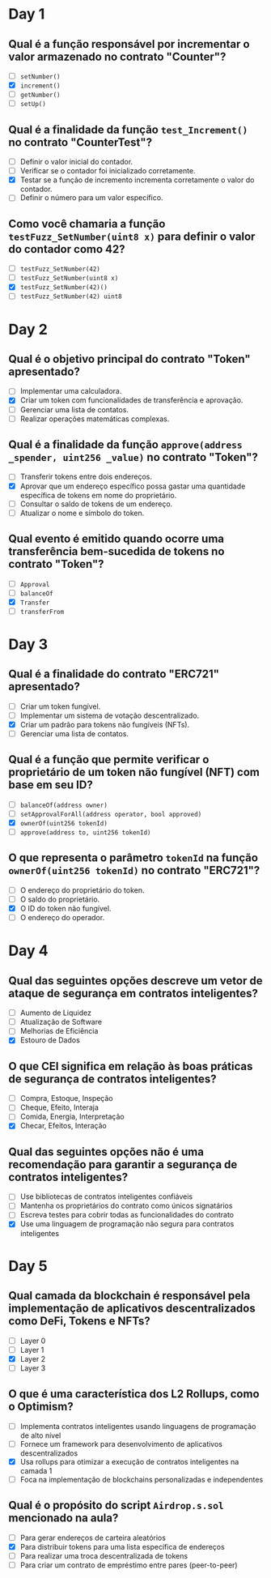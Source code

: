 # Day 1

## Qual é a função responsável por incrementar o valor armazenado no contrato "Counter"?

- [ ] `setNumber()`
- [x] `increment()`
- [ ] `getNumber()`
- [ ] `setUp()`

## Qual é a finalidade da função `test_Increment()` no contrato "CounterTest"?

- [ ] Definir o valor inicial do contador.
- [ ] Verificar se o contador foi inicializado corretamente.
- [x] Testar se a função de incremento incrementa corretamente o valor do contador.
- [ ] Definir o número para um valor específico.

## Como você chamaria a função `testFuzz_SetNumber(uint8 x)` para definir o valor do contador como 42?

- [ ] `testFuzz_SetNumber(42)`
- [ ] `testFuzz_SetNumber(uint8 x)`
- [x] `testFuzz_SetNumber(42)()`
- [ ] `testFuzz_SetNumber(42) uint8`

# Day 2

## Qual é o objetivo principal do contrato "Token" apresentado?

- [ ] Implementar uma calculadora.
- [x] Criar um token com funcionalidades de transferência e aprovação.
- [ ] Gerenciar uma lista de contatos.
- [ ] Realizar operações matemáticas complexas.

## Qual é a finalidade da função `approve(address _spender, uint256 _value)` no contrato "Token"?

- [ ] Transferir tokens entre dois endereços.
- [x] Aprovar que um endereço específico possa gastar uma quantidade específica de tokens em nome do proprietário.
- [ ] Consultar o saldo de tokens de um endereço.
- [ ] Atualizar o nome e símbolo do token.

## Qual evento é emitido quando ocorre uma transferência bem-sucedida de tokens no contrato "Token"?

- [ ] `Approval`
- [ ] `balanceOf`
- [x] `Transfer`
- [ ] `transferFrom`

# Day 3

## Qual é a finalidade do contrato "ERC721" apresentado?

- [ ] Criar um token fungível.
- [ ] Implementar um sistema de votação descentralizado.
- [x] Criar um padrão para tokens não fungíveis (NFTs).
- [ ] Gerenciar uma lista de contatos.

## Qual é a função que permite verificar o proprietário de um token não fungível (NFT) com base em seu ID?

- [ ] `balanceOf(address owner)`
- [ ] `setApprovalForAll(address operator, bool approved)`
- [x] `ownerOf(uint256 tokenId)`
- [ ] `approve(address to, uint256 tokenId)`

## O que representa o parâmetro `tokenId` na função `ownerOf(uint256 tokenId)` no contrato "ERC721"?

- [ ] O endereço do proprietário do token.
- [ ] O saldo do proprietário.
- [x] O ID do token não fungível.
- [ ] O endereço do operador.

# Day 4

## Qual das seguintes opções descreve um vetor de ataque de segurança em contratos inteligentes?

- [ ] Aumento de Liquidez
- [ ] Atualização de Software
- [ ] Melhorias de Eficiência
- [x] Estouro de Dados

## O que CEI significa em relação às boas práticas de segurança de contratos inteligentes?

- [ ] Compra, Estoque, Inspeção
- [ ] Cheque, Efeito, Interaja
- [ ] Comida, Energia, Interpretação
- [x] Checar, Efeitos, Interação

## Qual das seguintes opções não é uma recomendação para garantir a segurança de contratos inteligentes?

- [ ] Use bibliotecas de contratos inteligentes confiáveis
- [ ] Mantenha os proprietários do contrato como únicos signatários
- [ ] Escreva testes para cobrir todas as funcionalidades do contrato
- [x] Use uma linguagem de programação não segura para contratos inteligentes

# Day 5

## Qual camada da blockchain é responsável pela implementação de aplicativos descentralizados como DeFi, Tokens e NFTs?

- [ ] Layer 0
- [ ] Layer 1
- [x] Layer 2
- [ ] Layer 3

## O que é uma característica dos L2 Rollups, como o Optimism?

- [ ] Implementa contratos inteligentes usando linguagens de programação de alto nível
- [ ] Fornece um framework para desenvolvimento de aplicativos descentralizados
- [x] Usa rollups para otimizar a execução de contratos inteligentes na camada 1
- [ ] Foca na implementação de blockchains personalizadas e independentes

## Qual é o propósito do script `Airdrop.s.sol` mencionado na aula?

- [ ] Para gerar endereços de carteira aleatórios
- [x] Para distribuir tokens para uma lista específica de endereços
- [ ] Para realizar uma troca descentralizada de tokens
- [ ] Para criar um contrato de empréstimo entre pares (peer-to-peer)
